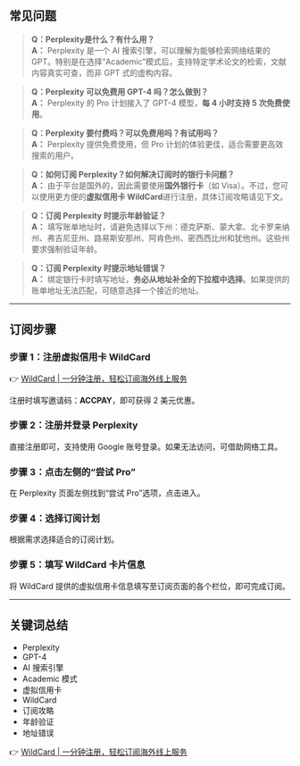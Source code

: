## 常见问题

> **Q：Perplexity是什么？有什么用？**  
> **A：** Perplexity 是一个 AI 搜索引擎，可以理解为能够检索网络结果的 GPT。特别是在选择“Academic”模式后，支持特定学术论文的检索，文献内容真实可查，而非 GPT 式的虚构内容。

> **Q：Perplexity 可以免费用 GPT-4 吗？怎么做到？**  
> **A：** Perplexity 的 Pro 计划接入了 GPT-4 模型，**每 4 小时支持 5 次免费使用**。

> **Q：Perplexity 要付费吗？可以免费用吗？有试用吗？**  
> **A：** Perplexity 提供免费使用，但 Pro 计划的体验更佳，适合需要更高效搜索的用户。

> **Q：如何订阅 Perplexity？如何解决订阅时的银行卡问题？**  
> **A：** 由于平台是国外的，因此需要使用**国外银行卡**（如 Visa）。不过，您可以使用更方便的**虚拟信用卡 WildCard**进行注册，具体订阅攻略请见下文。

> **Q：订阅 Perplexity 时提示年龄验证？**  
> **A：** 填写账单地址时，请避免选择以下州：德克萨斯、蒙大拿、北卡罗来纳州、弗吉尼亚州、路易斯安那州、阿肯色州、密西西比州和犹他州。这些州要求强制验证年龄。

> **Q：订阅 Perplexity 时提示地址错误？**  
> **A：** 绑定银行卡时填写地址，**务必从地址补全的下拉框中选择**。如果提供的账单地址无法匹配，可随意选择一个接近的地址。

---

## 订阅步骤

### 步骤 1：注册虚拟信用卡 WildCard

👉 [WildCard | 一分钟注册，轻松订阅海外线上服务](https://bit.ly/bewildcard)

注册时填写邀请码：**ACCPAY**，即可获得 2 美元优惠。

### 步骤 2：注册并登录 Perplexity

直接注册即可，支持使用 Google 账号登录。如果无法访问，可借助网络工具。

### 步骤 3：点击左侧的“尝试 Pro”

在 Perplexity 页面左侧找到“尝试 Pro”选项，点击进入。

### 步骤 4：选择订阅计划

根据需求选择适合的订阅计划。

### 步骤 5：填写 WildCard 卡片信息

将 WildCard 提供的虚拟信用卡信息填写至订阅页面的各个栏位，即可完成订阅。

---

## 关键词总结

- Perplexity
- GPT-4
- AI 搜索引擎
- Academic 模式
- 虚拟信用卡
- WildCard
- 订阅攻略
- 年龄验证
- 地址错误

👉 [WildCard | 一分钟注册，轻松订阅海外线上服务](https://bit.ly/bewildcard)